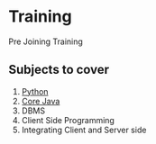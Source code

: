 # Training
Pre Joining Training

## Subjects to cover
1. [Python](https://github.com/Shashwat3012/training/tree/main/python)
2. [Core Java](https://github.com/Shashwat3012/training/tree/main/javaFolder)
3. DBMS
4. Client Side Programming
5. Integrating Client and Server side
